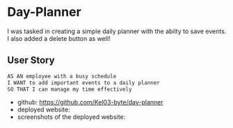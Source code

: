 # Day-Planner
I was tasked in creating a simple daily planner with the abilty to save events. I also added a delete button as well!

## User Story

```md
AS AN employee with a busy schedule
I WANT to add important events to a daily planner
SO THAT I can manage my time effectively
```

* github: https://github.com/Kel03-byte/day-planner
* deployed website:
* screenshots of the deployed website:
